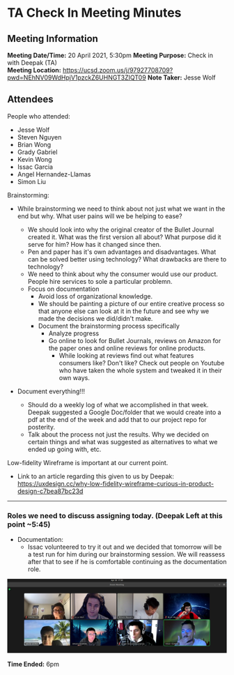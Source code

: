 # TA Check In Meeting Minutes
## Meeting Information
**Meeting Date/Time:** 20 April 2021, 5:30pm
**Meeting Purpose:** Check in with Deepak (TA)  
**Meeting Location:** https://ucsd.zoom.us/j/97927708709?pwd=NEhNV09WdHpjV1pzckZ6UHNGT3ZIQT09
**Note Taker:** Jesse Wolf  

## Attendees
People who attended:
- Jesse Wolf
- Steven Nguyen
- Brian Wong
- Grady Gabriel
- Kevin Wong
- Issac Garcia
- Angel Hernandez-Llamas
- Simon Liu

Brainstorming: 
- While brainstorming we need to think about not just what we want in the end but why. What user pains will we be helping to ease? 
  - We should look into why the original creator of the Bullet Journal created it. What was the first version all about? What purpose did it serve for him? How has it changed since then. 
  - Pen and paper has it's own advantages and disadvantages. What can be solved better using technology? What drawbacks are there to technology?
  - We need to think about why the consumer would use our product. People hire services to sole a particular problemn.
  - Focus on documentation
    - Avoid loss of organizational knowledge.
    - We should be painting a picture of our entire creative process so that anyone else can look at it in the future and see why we made the decisions we did/didn't make. 
    - Document the brainstorming process specifically
      - Analyze progress
      - Go online to look for Bullet Journals, reviews on Amazon for the paper ones and online reviews for online products.
        - While looking at reviews find out what features consumers like? Don't like? Check out people on Youtube who have taken the whole system and tweaked it in their own ways. 


- Document everything!!!
    - Should do a weekly log of what we accomplished in that week. Deepak suggested a Google Doc/folder that we would create into a pdf at the end of the week and add that to our project repo for posterity. 
    - Talk about the process not just the results. Why we decided on certain things and what was suggested as alternatives to what we ended up going with, etc.


Low-fidelity Wireframe is important at our current point.
-  Link to an article regarding this given to us by Deepak: https://uxdesign.cc/why-low-fidelity-wireframe-curious-in-product-design-c7bea87bc23d

--- 

### Roles we need to discuss assigning today. (Deepak Left at this point ~5:45)
- Documentation: 
  - Issac volunteered to try it out and we decided that tomorrow will be a test run for him during our brainstorming session. We will reassess after that to see if he is comfortable continuing as the documentation role. 


![Screenshot from Today](screenshots/200421-TA-Meeting.png)

**Time Ended:** 6pm